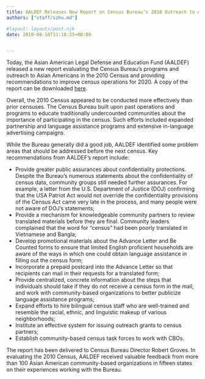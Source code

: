 ```yaml
---
title: AALDEF Releases New Report on Census Bureau’s 2010 Outreach to Asian Americans
authors: ["staff/szhu.md"]

#layout: layouts/post.njk
date: 2010-08-16T11:18:25+00:00


---
```


Today, the Asian American Legal Defense and Education Fund (AALDEF) released a new report evaluating the Census Bureau’s programs and outreach to Asian Americans in the 2010 Census and providing recommendations to improve census operations for 2020. A copy of the report can be downloaded [here](/uploads/pdf/CountingAsianAmericans2010.pdf).

Overall, the 2010 Census appeared to be conducted more effectively than prior censuses.  The Census Bureau built upon past operations and programs to educate traditionally undercounted communities about the importance of participating in the census.  Such efforts included expanded partnership and language assistance programs and extensive in-language advertising campaigns.

While the Bureau generally did a good job, AALDEF identified some problem areas that should be addressed before the next census.  Key recommendations from AALDEF’s report include:

-   Provide greater public assurances about confidentiality protections. Despite the Bureau’s numerous statements about the confidentiality of census data, community groups still needed further assurances. For example, a letter from the U.S. Department of Justice (DOJ) confirming that the USA Patriot Act would not override the confidentiality provisions of the Census Act came very late in the process, and many people were not aware of DOJ’s statements;
-   Provide a mechanism for knowledgeable community partners to review translated materials before they are final. Community leaders complained that the word for “census” had been poorly translated in Vietnamese and Bangla;
-   Develop promotional materials about the Advance Letter and Be Counted forms to ensure that limited English proficient households are aware of the ways in which one could obtain language assistance in filling out the census form;
-   Incorporate a prepaid postcard into the Advance Letter so that recipients can mail in their requests for a translated form;
-   Provide centralized, concrete information about the steps that individuals should take if they do not receive a census form in the mail, and work with community-based organizations to better publicize language assistance programs;
-   Expand efforts to hire bilingual census staff who are well-trained and resemble the racial, ethnic, and linguistic makeup of various neighborhoods;
-   Institute an effective system for issuing outreach grants to census partners;
-   Establish community-based census task forces to work with CBOs.

The report has been delivered to Census Bureau Director Robert Groves.  In evaluating the 2010 Census, AALDEF received valuable feedback from more than 100 Asian American community-based organizations in fifteen states on their experiences working with the Bureau.
